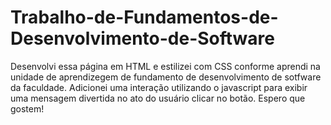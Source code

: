 # Trabalho-de-Fundamentos-de-Desenvolvimento-de-Software
Desenvolvi essa página em HTML e estilizei com CSS conforme aprendi na unidade de aprendizegem de fundamento de desenvolvimento de sotfware da faculdade. Adicionei uma interação utilizando o javascript para exibir uma mensagem divertida no ato do usuário clicar no botão. Espero que gostem!
